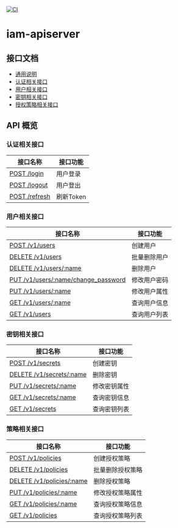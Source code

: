[![CI](https://github.com/che-kwas/iam-apiserver/actions/workflows/ci.yaml/badge.svg?branch=main)](https://github.com/che-kwas/iam-apiserver/actions/workflows/ci.yaml)

# iam-apiserver

## 接口文档

- [通用说明](./docs/generic.md)
- [认证相关接口](./docs/authentication.md)
- [用户相关接口](./docs/user.md)
- [密钥相关接口](./docs/secret.md)
- [授权策略相关接口](./docs/policy.md)

## API 概览

### 认证相关接口

| 接口名称                                              | 接口功能  |
| ----------------------------------------------------- | --------- |
| [POST /login](./docs/authentication.md#1-用户登录)    | 用户登录  |
| [POST /logout](./docs/authentication.md#2-用户登出)   | 用户登出  |
| [POST /refresh](./docs/authentication.md#2-刷新Token) | 刷新Token |

### 用户相关接口

| 接口名称                                                             | 接口功能     |
| -------------------------------------------------------------------- | ------------ |
| [POST /v1/users](./docs/user.md#1-创建用户)                          | 创建用户     |
| [DELETE /v1/users](./docs/user.md#2-批量删除用户)                    | 批量删除用户 |
| [DELETE /v1/users/:name](./docs/user.md#3-删除用户)                  | 删除用户     |
| [PUT /v1/users/:name/change_password](./docs/user.md#4-修改用户密码) | 修改用户密码 |
| [PUT /v1/users/:name](./docs/user.md#5-修改用户属性)                 | 修改用户属性 |
| [GET /v1/users/:name](./docs/user.md#6-查询用户信息)                 | 查询用户信息 |
| [GET /v1/users](./docs/user.md#7-查询用户列表)                       | 查询用户列表 |

### 密钥相关接口

| 接口名称                                                 | 接口功能     |
| -------------------------------------------------------- | ------------ |
| [POST /v1/secrets](./docs/secret.md#1-创建密钥)          | 创建密钥     |
| [DELETE /v1/secrets/:name](./docs/secret.md#2-删除密钥)  | 删除密钥     |
| [PUT /v1/secrets/:name](./docs/secret.md#3-修改密钥属性) | 修改密钥属性 |
| [GET /v1/secrets/:name](./docs/secret.md#4-查询密钥信息) | 查询密钥信息 |
| [GET /v1/secrets](./docs/secret.md#5-查询密钥列表)       | 查询密钥列表 |

### 策略相关接口

| 接口名称                                                      | 接口功能         |
| ------------------------------------------------------------- | ---------------- |
| [POST /v1/policies](./docs/policy.md#1-创建授权策略)          | 创建授权策略     |
| [DELETE /v1/policies](./docs/policy.md#2-批量删除授权策略)    | 批量删除授权策略 |
| [DELETE /v1/policies/:name](./docs/policy.md#3-删除授权策略)  | 删除授权策略     |
| [PUT /v1/policies/:name](./docs/policy.md#4-修改授权策略属性) | 修改授权策略属性 |
| [GET /v1/policies/:name](./docs/policy.md#5-查询授权策略信息) | 查询授权策略信息 |
| [GET /v1/policies](./docs/policy.md#6-查询授权策略列表)       | 查询授权策略列表 |
